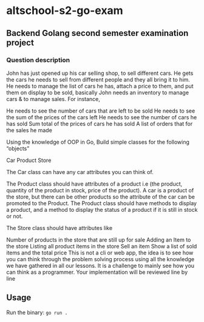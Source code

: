 # altschool-s2-go-exam
## Backend Golang second semester examination project
### Question description
John has just opened up his car selling shop, to sell different cars. He gets the cars he needs to sell from different people and they all bring it to him. 
He needs to manage the list of cars he has, attach a price to them, and put them on display to be sold, basically John needs an inventory to manage cars & to manage sales. For instance, 

He needs to see the number of cars that are left to be sold 
He needs to see the sum of the prices of the cars left
He needs to see the number of cars he has sold
Sum total of the prices of cars he has sold
A list of orders that for the sales he made

Using the knowledge of OOP in Go, Build simple classes for the following “objects”


Car
Product
Store

The Car class can have any car attributes you can think of.

The Product class should have attributes of a product i.e (the product, quantity of the product in stock, price of the product). A car is a product of the store, but there can be other products so the attribute of the car can be promoted to the Product. The Product class should have methods to display a product, and a method to display the status of a product if it is still in stock or not.

The Store class should have attributes like

Number of products in the store that are still up for sale
Adding an Item to the store
Listing all product items in the store
Sell an item
Show a list of sold items and the total price
This is not a cli or web app, the idea is to see how you can think through the problem solving process using all the knowledge we have gathered in all our lessons. It is a challenge to mainly see how you can think as a programmer. Your implementation will be reviewed line by line

## Usage
Run the binary:
`go run .`
